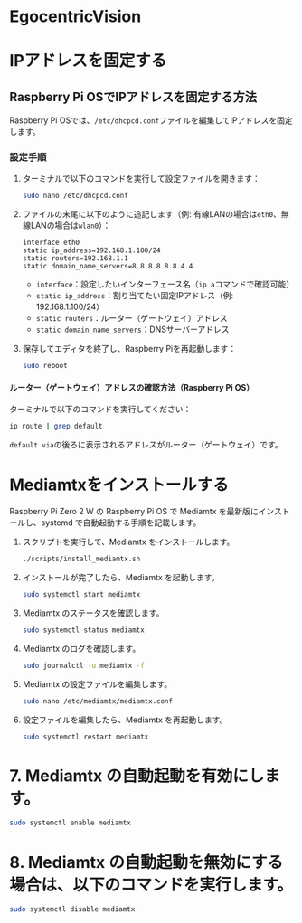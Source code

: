 # EgocentricVision

# IPアドレスを固定する
## Raspberry Pi OSでIPアドレスを固定する方法

Raspberry Pi OSでは、`/etc/dhcpcd.conf`ファイルを編集してIPアドレスを固定します。

### 設定手順

1. ターミナルで以下のコマンドを実行して設定ファイルを開きます：

   ```sh
   sudo nano /etc/dhcpcd.conf
   ```

2. ファイルの末尾に以下のように追記します（例: 有線LANの場合は`eth0`、無線LANの場合は`wlan0`）：

   ```
   interface eth0
   static ip_address=192.168.1.100/24
   static routers=192.168.1.1
   static domain_name_servers=8.8.8.8 8.8.4.4
   ```
   - `interface`：設定したいインターフェース名（`ip a`コマンドで確認可能）
   - `static ip_address`：割り当てたい固定IPアドレス（例: 192.168.1.100/24）
   - `static routers`：ルーター（ゲートウェイ）アドレス
   - `static domain_name_servers`：DNSサーバーアドレス

3. 保存してエディタを終了し、Raspberry Piを再起動します：

   ```sh
   sudo reboot
   ```

#### ルーター（ゲートウェイ）アドレスの確認方法（Raspberry Pi OS）

ターミナルで以下のコマンドを実行してください：

```sh
ip route | grep default
```

`default via`の後ろに表示されるアドレスがルーター（ゲートウェイ）です。

# Mediamtxをインストールする

Raspberry Pi Zero 2 W の Raspberry Pi OS で Mediamtx を最新版にインストールし、systemd で自動起動する手順を記載します。

1. スクリプトを実行して、Mediamtx をインストールします。

   ```sh
   ./scripts/install_mediamtx.sh
   ```
2. インストールが完了したら、Mediamtx を起動します。

   ```sh
   sudo systemctl start mediamtx
   ```
3. Mediamtx のステータスを確認します。

   ```sh
   sudo systemctl status mediamtx
   ```
4. Mediamtx のログを確認します。

   ```sh
   sudo journalctl -u mediamtx -f
   ```
5. Mediamtx の設定ファイルを編集します。

   ```sh
   sudo nano /etc/mediamtx/mediamtx.conf
   ```
6. 設定ファイルを編集したら、Mediamtx を再起動します。

   ```sh
   sudo systemctl restart mediamtx
   ```
# 7. Mediamtx の自動起動を有効にします。

   ```sh
   sudo systemctl enable mediamtx
   ```
# 8. Mediamtx の自動起動を無効にする場合は、以下のコマンドを実行します。

   ```sh
   sudo systemctl disable mediamtx
   ```